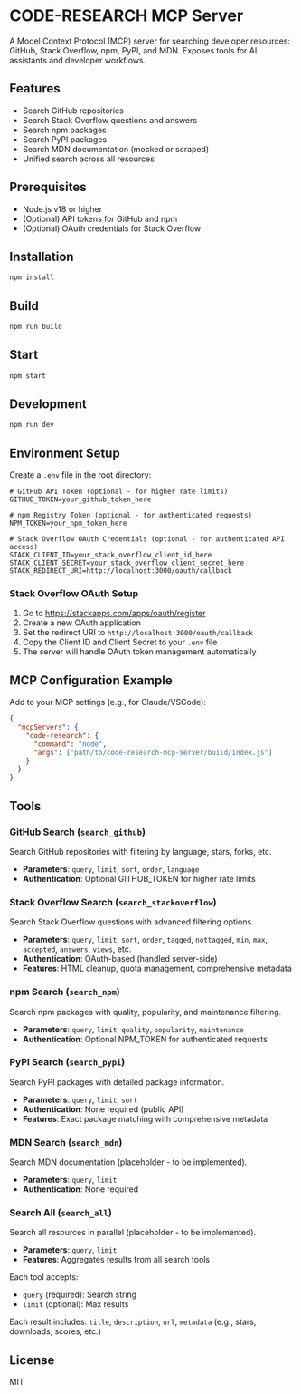 # CODE-RESEARCH MCP Server

A Model Context Protocol (MCP) server for searching developer resources: GitHub, Stack Overflow, npm, PyPI, and MDN. Exposes tools for AI assistants and developer workflows.

## Features
- Search GitHub repositories
- Search Stack Overflow questions and answers
- Search npm packages
- Search PyPI packages
- Search MDN documentation (mocked or scraped)
- Unified search across all resources

## Prerequisites
- Node.js v18 or higher
- (Optional) API tokens for GitHub and npm
- (Optional) OAuth credentials for Stack Overflow

## Installation
```bash
npm install
```

## Build
```bash
npm run build
```

## Start
```bash
npm start
```

## Development
```bash
npm run dev
```

## Environment Setup
Create a `.env` file in the root directory:

```
# GitHub API Token (optional - for higher rate limits)
GITHUB_TOKEN=your_github_token_here

# npm Registry Token (optional - for authenticated requests)
NPM_TOKEN=your_npm_token_here

# Stack Overflow OAuth Credentials (optional - for authenticated API access)
STACK_CLIENT_ID=your_stack_overflow_client_id_here
STACK_CLIENT_SECRET=your_stack_overflow_client_secret_here
STACK_REDIRECT_URI=http://localhost:3000/oauth/callback
```

### Stack Overflow OAuth Setup
1. Go to https://stackapps.com/apps/oauth/register
2. Create a new OAuth application
3. Set the redirect URI to `http://localhost:3000/oauth/callback`
4. Copy the Client ID and Client Secret to your `.env` file
5. The server will handle OAuth token management automatically

## MCP Configuration Example
Add to your MCP settings (e.g., for Claude/VSCode):
```json
{
  "mcpServers": {
    "code-research": {
      "command": "node",
      "args": ["path/to/code-research-mcp-server/build/index.js"]
    }
  }
}
```

## Tools

### GitHub Search (`search_github`)
Search GitHub repositories with filtering by language, stars, forks, etc.
- **Parameters**: `query`, `limit`, `sort`, `order`, `language`
- **Authentication**: Optional GITHUB_TOKEN for higher rate limits

### Stack Overflow Search (`search_stackoverflow`)
Search Stack Overflow questions with advanced filtering options.
- **Parameters**: `query`, `limit`, `sort`, `order`, `tagged`, `nottagged`, `min`, `max`, `accepted`, `answers`, `views`, etc.
- **Authentication**: OAuth-based (handled server-side)
- **Features**: HTML cleanup, quota management, comprehensive metadata

### npm Search (`search_npm`)
Search npm packages with quality, popularity, and maintenance filtering.
- **Parameters**: `query`, `limit`, `quality`, `popularity`, `maintenance`
- **Authentication**: Optional NPM_TOKEN for authenticated requests

### PyPI Search (`search_pypi`)
Search PyPI packages with detailed package information.
- **Parameters**: `query`, `limit`, `sort`
- **Authentication**: None required (public API)
- **Features**: Exact package matching with comprehensive metadata

### MDN Search (`search_mdn`)
Search MDN documentation (placeholder - to be implemented).
- **Parameters**: `query`, `limit`
- **Authentication**: None required

### Search All (`search_all`)
Search all resources in parallel (placeholder - to be implemented).
- **Parameters**: `query`, `limit`
- **Features**: Aggregates results from all search tools

Each tool accepts:
- `query` (required): Search string
- `limit` (optional): Max results

Each result includes: `title`, `description`, `url`, `metadata` (e.g., stars, downloads, scores, etc.)

## License
MIT 